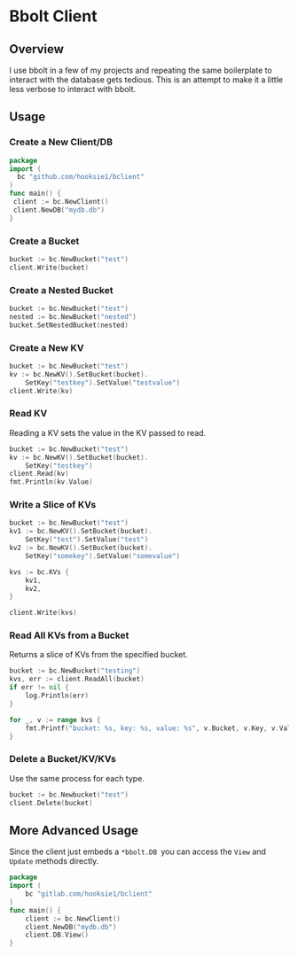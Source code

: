 # Bbolt Client

## Overview

I use bbolt in a few of my projects and repeating the same boilerplate to interact with the database gets tedious.
This is an attempt to make it a little less verbose to interact with bbolt.

## Usage

### Create a New Client/DB

```go
package 
import (
  bc "github.com/hooksie1/bclient"
)
func main() {
 client := bc.NewClient()
 client.NewDB("mydb.db")
}
```

### Create a Bucket

```go
bucket := bc.NewBucket("test")
client.Write(bucket)
```

### Create a Nested Bucket
```go
bucket := bc.NewBucket("test")
nested := bc.NewBucket("nested")
bucket.SetNestedBucket(nested)
```

### Create a New KV

```go
bucket := bc.NewBucket("test")
kv := bc.NewKV().SetBucket(bucket).
	SetKey("testkey").SetValue("testvalue")
client.Write(kv)
```

### Read KV
Reading a KV sets the value in the KV passed to read.

```go
bucket := bc.NewBucket("test")
kv := bc.NewKV().SetBucket(bucket).
	SetKey("testkey")
client.Read(kv)
fmt.Println(kv.Value)
```

### Write a Slice of KVs
```go
bucket := bc.NewBucket("test")
kv1 := bc.NewKV().SetBucket(bucket).
	SetKey("test").SetValue("test")
kv2 := bc.NewKV().SetBucket(bucket).
	SetKey("somekey").SetValue("somevalue")

kvs := bc.KVs {
	kv1,
	kv2,
}

client.Write(kvs)
```

### Read All KVs from a Bucket

Returns a slice of KVs from the specified bucket.
```go
bucket := bc.NewBucket("testing")
kvs, err := client.ReadAll(bucket)
if err != nil {
	log.Println(err)
}

for _, v := range kvs {
	fmt.Printf("bucket: %s, key: %s, value: %s", v.Bucket, v.Key, v.Value)
}
```

### Delete a Bucket/KV/KVs

Use the same process for each type.

```go
bucket := bc.Newbucket("test")
client.Delete(bucket)
```

## More Advanced Usage

Since the client just embeds a `*bbolt.DB `you can access the `View` and `Update` methods directly.

```go
package
import (
	bc "gitlab.com/hooksie1/bclient"
)
func main() {
	client := bc.NewClient()
	client.NewDB("mydb.db")
	client.DB.View()
}   
```
